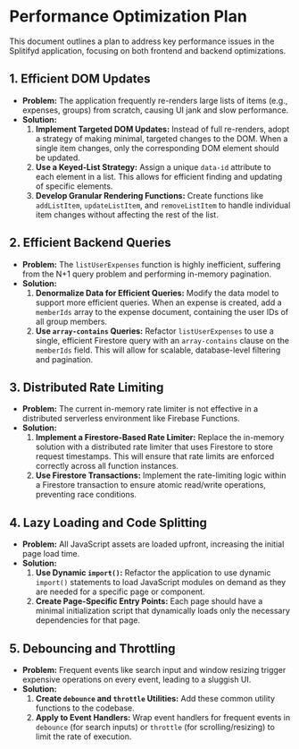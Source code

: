 # Performance Optimization Plan

This document outlines a plan to address key performance issues in the Splitifyd application, focusing on both frontend and backend optimizations.

## 1. Efficient DOM Updates

*   **Problem:** The application frequently re-renders large lists of items (e.g., expenses, groups) from scratch, causing UI jank and slow performance.
*   **Solution:**
    1.  **Implement Targeted DOM Updates:** Instead of full re-renders, adopt a strategy of making minimal, targeted changes to the DOM. When a single item changes, only the corresponding DOM element should be updated.
    2.  **Use a Keyed-List Strategy:** Assign a unique `data-id` attribute to each element in a list. This allows for efficient finding and updating of specific elements.
    3.  **Develop Granular Rendering Functions:** Create functions like `addListItem`, `updateListItem`, and `removeListItem` to handle individual item changes without affecting the rest of the list.

## 2. Efficient Backend Queries

*   **Problem:** The `listUserExpenses` function is highly inefficient, suffering from the N+1 query problem and performing in-memory pagination.
*   **Solution:**
    1.  **Denormalize Data for Efficient Queries:** Modify the data model to support more efficient queries. When an expense is created, add a `memberIds` array to the expense document, containing the user IDs of all group members.
    2.  **Use `array-contains` Queries:** Refactor `listUserExpenses` to use a single, efficient Firestore query with an `array-contains` clause on the `memberIds` field. This will allow for scalable, database-level filtering and pagination.

## 3. Distributed Rate Limiting

*   **Problem:** The current in-memory rate limiter is not effective in a distributed serverless environment like Firebase Functions.
*   **Solution:**
    1.  **Implement a Firestore-Based Rate Limiter:** Replace the in-memory solution with a distributed rate limiter that uses Firestore to store request timestamps. This will ensure that rate limits are enforced correctly across all function instances.
    2.  **Use Firestore Transactions:** Implement the rate-limiting logic within a Firestore transaction to ensure atomic read/write operations, preventing race conditions.

## 4. Lazy Loading and Code Splitting

*   **Problem:** All JavaScript assets are loaded upfront, increasing the initial page load time.
*   **Solution:**
    1.  **Use Dynamic `import()`:** Refactor the application to use dynamic `import()` statements to load JavaScript modules on demand as they are needed for a specific page or component.
    2.  **Create Page-Specific Entry Points:** Each page should have a minimal initialization script that dynamically loads only the necessary dependencies for that page.

## 5. Debouncing and Throttling

*   **Problem:** Frequent events like search input and window resizing trigger expensive operations on every event, leading to a sluggish UI.
*   **Solution:**
    1.  **Create `debounce` and `throttle` Utilities:** Add these common utility functions to the codebase.
    2.  **Apply to Event Handlers:** Wrap event handlers for frequent events in `debounce` (for search inputs) or `throttle` (for scrolling/resizing) to limit the rate of execution.